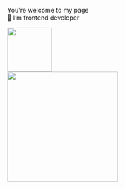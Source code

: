 You're welcome to my page<br>
🌱 I’m frontend developer <br>
<div id="header" align="left">
  <img src="https://media.giphy.com/media/pEYHfqSl1dflC/giphy.gif" width="100"/>
</div>
 

<div id="header" align="left">
  <img src="https://media.giphy.com/media/KAe6LbWoqfbGqAFCZf/giphy.gif" width="250"/>
</div>
